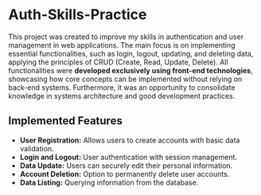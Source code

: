 # Auth-Skills-Practice
This project was created to improve my skills in authentication and user management in web applications. The main focus is on implementing essential functionalities, such as login, logout, updating, and deleting data, applying the principles of CRUD (Create, Read, Update, Delete). All functionalities were **developed exclusively using front-end technologies**, showcasing how core concepts can be implemented without relying on back-end systems. Furthermore, it was an opportunity to consolidate knowledge in systems architecture and good development practices.

## Implemented Features
- **User Registration:** Allows users to create accounts with basic data validation.
- **Login and Logout:** User authentication with session management.
- **Data Update:** Users can securely edit their personal information.
- **Account Deletion:** Option to permanently delete user accounts.
- **Data Listing:** Querying information from the database.

